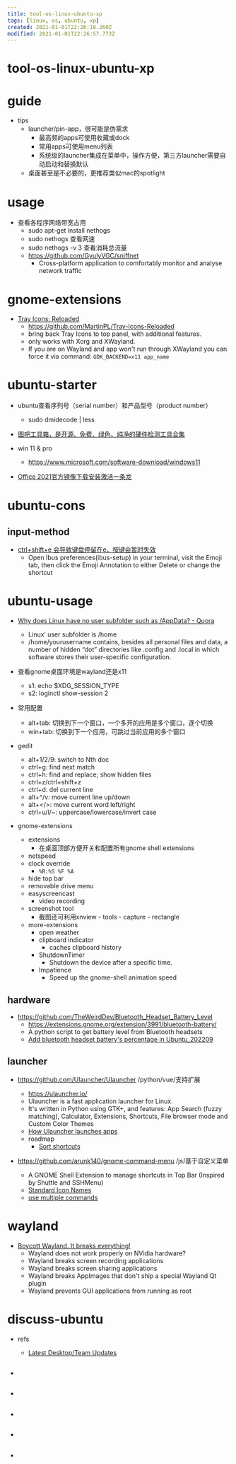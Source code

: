 ```yaml
---
title: tool-os-linux-ubuntu-xp
tags: [linux, os, ubuntu, xp]
created: 2021-01-01T22:26:18.260Z
modified: 2021-01-01T22:26:57.773Z
---
```


# tool-os-linux-ubuntu-xp

# guide
- tips
  - launcher/pin-app，很可能是伪需求
    - 最高频的apps可使用收藏或dock
    - 常用apps可使用menu列表
    - 系统级的launcher集成在菜单中，操作方便，第三方launcher需要自动启动和替换默认
  - 桌面甚至是不必要的，更推荐类似mac的spotlight
# usage
- 查看各程序网络带宽占用
  - sudo apt-get install nethogs
  - sudo nethogs  查看网速
  - sudo nethogs -v 3   查看消耗总流量
  - https://github.com/GyulyVGC/sniffnet
    - Cross-platform application to comfortably monitor and analyse network traffic
# gnome-extensions
- [Tray Icons: Reloaded](https://extensions.gnome.org/extension/2890/tray-icons-reloaded/)
  - https://github.com/MartinPL/Tray-Icons-Reloaded
  - bring back Tray Icons to top panel, with additional features.
  - only works with Xorg and XWayland.
  - If you are on Wayland and app won't run through XWayland you can force it via command: `GDK_BACKEND=x11 app_name`
# ubuntu-starter
- ubuntu查看序列号（serial number）和产品型号（product number）
  - sudo dmidecode | less

- [图吧工具箱，是开源、免费、绿色、纯净的硬件检测工具合集](http://www.tbtool.cn/)

- win 11 & pro
  - https://www.microsoft.com/software-download/windows11

- [Office 2021官方镜像下载安装激活一条龙](https://www.cnblogs.com/hushaojun/p/15967885.html)
# ubuntu-cons

## input-method

- [ctrl+shift+e 会导致键盘停留在e，按键会暂时失效](https://askubuntu.com/questions/1125726)
  - Open Ibus preferences(ibus-setup) in your terminal, visit the Emoji tab, then click the Emoji Annotation to either Delete or change the shortcut
# ubuntu-usage
- [Why does Linux have no user subfolder such as /AppData? - Quora](https://www.quora.com/Why-does-Linux-have-no-user-subfolder-such-as-AppData)
  - Linux’ user subfolder is /home
  - /home/yourusername contains, besides all personal files and data, a number of hidden “dot” directories like .config and .local in which software stores their user-specific configuration.

- 查看gnome桌面环境是wayland还是x11
  - s1: echo $XDG_SESSION_TYPE
  - s2: loginctl show-session 2

- 常用配置
  - alt+tab: 切换到下一个窗口，一个多开的应用是多个窗口，逐个切换
  - win+tab: 切换到下一个应用，可跳过当前应用的多个窗口

- gedit
  - alt+1/2/9: switch to Nth doc
  - ctrl+g: find next match
  - ctrl+h: find and replace; show hidden files
  - ctrl+z/ctrl+shift+z
  - ctrl+d: del current line
  - alt+^/v: move current line up/down
  - alt+</>: move current word left/right
  - ctrl+u/l/~: uppercase/lowercase/invert case

- gnome-extensions
  - extensions
    - 在桌面顶部方便开关和配置所有gnome shell extensions
  - netspeed
  - clock override
    - `%R:%S %F %A`
  - hide top bar
  - removable drive menu
  - easyscreencast
    - video recording
  - screenshot tool
    - 截图还可利用xnview - tools - capture - rectangle
  - more-extensions
    - open weather
    - clipboard indicator
      - caches clipboard history
    - ShutdownTimer
      - Shutdown the device after a specific time.
    - Impatience
      - Speed up the gnome-shell animation speed

## hardware

- https://github.com/TheWeirdDev/Bluetooth_Headset_Battery_Level
  - https://extensions.gnome.org/extension/3991/bluetooth-battery/
  - A python script to get battery level from Bluetooth headsets
  - [Add bluetooth headset battery's percentage in Ubuntu_202209](https://www.goulin.fr/blog/bluetooth-headset-battery-percentage-ubuntu)

## launcher

- https://github.com/Ulauncher/Ulauncher /python/vue/支持扩展
  - https://ulauncher.io/
  - Ulauncher is a fast application launcher for Linux. 
  - It's written in Python using GTK+, and features: App Search (fuzzy matching), Calculator, Extensions, Shortcuts, File browser mode and Custom Color Themes
  - [How Ulauncher launches apps](https://github.com/Ulauncher/Ulauncher/wiki/How-Ulauncher-launches-apps)
  - roadmap
    - [Sort shortcuts](https://github.com/Ulauncher/Ulauncher/issues/1008)

- https://github.com/arunk140/gnome-command-menu /js/基于自定义菜单
  - A GNOME Shell Extension to manage shortcuts in Top Bar (Inspired by Shuttle and SSHMenu)
  - [Standard Icon Names](https://specifications.freedesktop.org/icon-naming-spec/latest/ar01s04.html)
  - [use multiple commands](https://github.com/arunk140/gnome-command-menu/issues/6)
# wayland
- [Boycott Wayland. It breaks everything!](https://gist.github.com/probonopd/9feb7c20257af5dd915e3a9f2d1f2277)
  - Wayland does not work properly on NVidia hardware?
  - Wayland breaks screen recording applications
  - Wayland breaks screen sharing applications
  - Wayland breaks AppImages that don't ship a special Wayland Qt plugin
  - Wayland prevents GUI applications from running as root
# discuss-ubuntu
- refs
  - [Latest Desktop/Team Updates](https://discourse.ubuntu.com/c/desktop/team-updates/23)

- ## 

- ## 

- ## 

- ## 

- ## 
